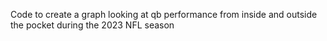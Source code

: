 Code to create a graph looking at qb performance from inside and outside the pocket during the 2023 NFL season
